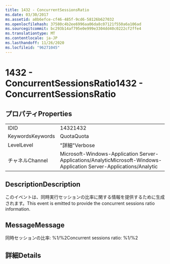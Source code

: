```yaml
---
title: 1432 - ConcurrentSessionsRatio
ms.date: 03/30/2017
ms.assetid: a8b6efce-cf46-485f-9cd6-58126b627032
ms.openlocfilehash: 37580c4b2ee6996aa06da8c07121f550a6a106ad
ms.sourcegitcommit: bc293b14af795e0e999e3304dd40c0222cf2ffe4
ms.translationtype: MT
ms.contentlocale: ja-JP
ms.lasthandoff: 11/26/2020
ms.locfileid: "96271045"
---
```

# <a name="1432---concurrentsessionsratio"></a><span data-ttu-id="69e1f-102">1432 - ConcurrentSessionsRatio</span><span class="sxs-lookup"><span data-stu-id="69e1f-102">1432 - ConcurrentSessionsRatio</span></span>

## <a name="properties"></a><span data-ttu-id="69e1f-103">プロパティ</span><span class="sxs-lookup"><span data-stu-id="69e1f-103">Properties</span></span>  
  
|||  
|-|-|  
|<span data-ttu-id="69e1f-104">ID</span><span class="sxs-lookup"><span data-stu-id="69e1f-104">ID</span></span>|<span data-ttu-id="69e1f-105">1432</span><span class="sxs-lookup"><span data-stu-id="69e1f-105">1432</span></span>|  
|<span data-ttu-id="69e1f-106">Keywords</span><span class="sxs-lookup"><span data-stu-id="69e1f-106">Keywords</span></span>|<span data-ttu-id="69e1f-107">Quota</span><span class="sxs-lookup"><span data-stu-id="69e1f-107">Quota</span></span>|  
|<span data-ttu-id="69e1f-108">Level</span><span class="sxs-lookup"><span data-stu-id="69e1f-108">Level</span></span>|<span data-ttu-id="69e1f-109">"詳細"</span><span class="sxs-lookup"><span data-stu-id="69e1f-109">Verbose</span></span>|  
|<span data-ttu-id="69e1f-110">チャネル</span><span class="sxs-lookup"><span data-stu-id="69e1f-110">Channel</span></span>|<span data-ttu-id="69e1f-111">Microsoft-Windows-Application Server-Applications/Analytic</span><span class="sxs-lookup"><span data-stu-id="69e1f-111">Microsoft-Windows-Application Server-Applications/Analytic</span></span>|  
  
## <a name="description"></a><span data-ttu-id="69e1f-112">Description</span><span class="sxs-lookup"><span data-stu-id="69e1f-112">Description</span></span>  

 <span data-ttu-id="69e1f-113">このイベントは、同時実行セッションの比率に関する情報を提供するために生成されます。</span><span class="sxs-lookup"><span data-stu-id="69e1f-113">This event is emitted to provide the concurrent sessions ratio information.</span></span>  
  
## <a name="message"></a><span data-ttu-id="69e1f-114">Message</span><span class="sxs-lookup"><span data-stu-id="69e1f-114">Message</span></span>  

 <span data-ttu-id="69e1f-115">同時セッションの比率: %1/%2</span><span class="sxs-lookup"><span data-stu-id="69e1f-115">Concurrent sessions ratio: %1/%2</span></span>  
  
## <a name="details"></a><span data-ttu-id="69e1f-116">詳細</span><span class="sxs-lookup"><span data-stu-id="69e1f-116">Details</span></span>
